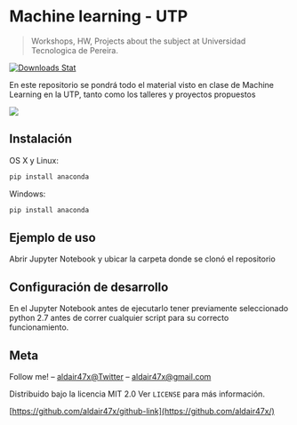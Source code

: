 # Machine learning - UTP
> Workshops, HW, Projects about the subject at Universidad Tecnologica de Pereira.

[![Downloads Stat][npm-downloads]][npm-url]

En este repositorio se pondrá todo el material visto en clase de Machine Learning en la UTP, tanto como los talleres y proyectos propuestos

![](../header.png)

## Instalación

OS X y Linux:

```sh
pip install anaconda
```

Windows:

```sh
pip install anaconda
```

## Ejemplo de uso

Abrir Jupyter Notebook y ubicar la carpeta donde se clonó el repositorio

## Configuración de desarrollo

En el Jupyter Notebook antes de ejecutarlo tener previamente seleccionado python 2.7 antes de correr cualquier script para su correcto funcionamiento.



## Meta

Follow me! – [aldair47x@Twitter](https://twitter.com/aldair47x) – aldair47x@gmail.com

Distribuido bajo la licencia MIT 2.0 Ver ``LICENSE`` para más información.

[https://github.com/aldair47x/github-link](https://github.com/aldair47x/)

[npm-image]: https://img.shields.io/npm/v/datadog-metrics.svg?style=flat-square
[npm-url]: https://npmjs.org/package/datadog-metrics
[npm-downloads]: https://img.shields.io/npm/dm/datadog-metrics.svg?style=flat-square
[travis-image]: https://img.shields.io/travis/dbader/node-datadog-metrics/master.svg?style=flat-square
[travis-url]: https://travis-ci.org/dbader/node-datadog-metrics

